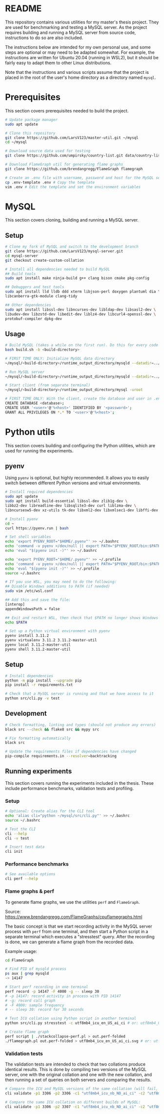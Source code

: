 # README

This repository contains various utilities for my master's thesis project.
They are used for benchmarking and testing a MySQL server.
As the project requires building and running a MySQL server from source code,
instructions to do so are also included.

The instructions below are intended for my own personal use, and some steps are
optional or may need to be adapted somewhat. For example, the instructions are
written for Ubuntu 20.04 (running in WSL2), but it should be fairly easy to
adapt them to other Linux distributions.

Note that the instructions and various scripts assume that the project is placed
in the root of the user's home directory as a directory named `mysql`.

# Prerequisites

This section covers prerequisites needed to build the project.

```bash
# Update package manager
sudo apt update

# Clone this repository
git clone https://github.com/LarsV123/master-util.git ~/mysql
cd ~/mysql

# Download source data used for testing
git clone https://github.com/umpirsky/country-list.git data/country-list

# Download FlameGraph util for generating flame graphs
git clone https://github.com/brendangregg/FlameGraph flamegraph

# Create an .env file with username, password and host for the MySQL server
cp .env-template .env # Copy the template
vim .env # Edit the template and set the environment variables
```

# MySQL

This section covers cloning, building and running a MySQL server.

## Setup

```bash
# Clone my fork of MySQL and switch to the development branch
git clone https://github.com/LarsV123/mysql-server.git
cd mysql-server
git checkout create-custom-collation

# Install all dependencies needed to build MySQL
## Build tools
sudo apt install make ninja-build g++ clang bison cmake pkg-config

## Debuggers and test tools
sudo apt install lld lldb ddd xterm libjson-perl doxygen plantuml dia \
libcanberra-gtk-module clang-tidy

## Other dependencies
sudo apt install libssl-dev libncurses-dev libldap-dev libsasl2-dev \
libudev-dev libzstd-dev libedit-dev liblz4-dev libcurl4-openssl-dev \
protobuf-compiler dpkg-dev
```

## Usage

```bash
# Build MySQL (takes a while on the first run). Do this for every code change.
bash build.sh -b <build-directory>

# FIRST TIME ONLY: Initialize MySQL data directory
~/mysql/<build-directory>/runtime_output_directory/mysqld --datadir=../mysql-data --initialize-insecure

# Run MySQL server
~/mysql/<build-directory>/runtime_output_directory/mysqld --datadir=../mysql-data

# Start client (from separate terminal)
~/mysql/<build-directory>/runtime_output_directory/mysql -uroot

# FIRST TIME ONLY: With the client, create the database and user in .env
CREATE DATABASE <database>;
CREATE USER '<user>'@'%<host>' IDENTIFIED BY '<password>';
GRANT ALL PRIVILEGES ON *.* TO '<user>'@'%<host>';
```

# Python utils

This section covers building and configuring the Python utilities,
which are used for running the experiments.

## pyenv

Using `pyenv` is optional, but highly recommended. It allows you to easily
switch between different Python versions and virtual environments.

```bash
# Install required dependencies
sudo apt update
sudo apt install build-essential libssl-dev zlib1g-dev \
libbz2-dev libreadline-dev libsqlite3-dev curl liblzma-dev \
libncursesw5-dev xz-utils tk-dev libxml2-dev libxmlsec1-dev libffi-dev

# Install pyenv
cd ~
curl https://pyenv.run | bash

# Set shell variables
echo 'export PYENV_ROOT="$HOME/.pyenv"' >> ~/.bashrc
echo 'command -v pyenv >/dev/null || export PATH="$PYENV_ROOT/bin:$PATH"' >> ~/.bashrc
echo 'eval "$(pyenv init -)"' >> ~/.bashrc

echo 'export PYENV_ROOT="$HOME/.pyenv"' >> ~/.profile
echo 'command -v pyenv >/dev/null || export PATH="$PYENV_ROOT/bin:$PATH"' >> ~/.profile
echo 'eval "$(pyenv init -)"' >> ~/.profile
source ~/.bashrc

# If you use WSL, you may need to do the following:
## Disable Windows additions to PATH (if needed)
sudo vim /etc/wsl.conf

## Add this and save the file:
[interop]
appendWindowsPath = false

## Exit and restart WSL, then check that $PATH no longer shows Windows paths
echo $PATH

# Set up a Python virtual environment with pyenv
pyenv install 3.11.2
pyenv virtualenv 3.11.2 3.11.2-master-util
pyenv local 3.11.2-master-util
pyenv shell 3.11.2-master-util
```

## Setup

```bash
# Install dependencies
python -m pip install --upgrade pip
pip install -r requirements.txt

# Check that a MySQL server is running and that we have access to it
python src/cli.py -v test
```

## Development

```bash
# Check formatting, linting and types (should not produce any errors)
black src --check && flake8 src && mypy src

# Fix formatting automatically
black src

# Update the requirements files if dependencies have changed
pip-compile requirements.in --resolver=backtracking
```

## Running experiments

This section covers running the experiments included in the thesis.
These include performance benchmarks, validation tests and profiling.

### Setup

```bash
# Optional: Create alias for the CLI tool
echo 'alias cli="python ~/mysql/src/cli.py"' >> ~/.bashrc
source ~/.bashrc

# Test the CLI
cli --help
cli -v test

# Insert test data
cli init
```

### Performance benchmarks

```bash
# See available options
cli perf --help
```

### Flame graphs & perf

To generate flame graphs, we use the utilities `perf` and `FlameGraph`.

Source:
https://www.brendangregg.com/FlameGraphs/cpuflamegraphs.html

The basic concept is that we start recording activity in the MySQL server process with `perf` from one terminal, and then start a Python script in a separate terminal which executes a "stresstest" query. After the recording is done, we can generate a flame graph from the recorded data.

Example usage:

```bash
cd FlameGraph

# Find PID of mysqld process
ps aux | grep mysqld
-> 14147

# Start perf recording in one terminal
perf record -p 14147 -F 4000 -g -- sleep 30
# -p 14147: record activity in process with PID 14147
# -g: record call graph
# -F 4000: sample frequency
# -- sleep 30: record for 30 seconds

# Test ICU collation using Python script in another terminal
python src/cli.py stresstest -c utf8mb4_icu_en_US_ai_ci # or: utf8mb4_0900_ai_ci

# Create flame graph
perf script | ./stackcollapse-perf.pl > out.perf-folded
./flamegraph.pl out.perf-folded > utf8mb4_icu_en_US_ai_ci.svg # or: utf8mb4_0900_ai_ci.svg
```

### Validation tests

The validation tests are intended to check that two collations produce identical
results. This is done by compiling two versions of the MySQL server, one with
the original collation and one with the new collation, and then running a set
of queries on both servers and comparing the results.

```bash
# Compare the ICU and MySQL versions of the same collation (will fail, as they differ):
cli validate -p1 3306 -p2 3306 -c1 "utf8mb4_icu_nb_NO_ai_ci" -c2 "utf8mb4_nb_0900_ai_ci"

# Compare the same ICU collation on different builds of MySQL:
cli validate -p1 3306 -p2 3307 -c1 "utf8mb4_icu_nb_NO_ai_ci" -c2 "utf8mb4_icu_nb_NO_ai_ci"
```
